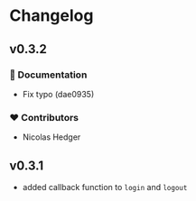 # Changelog

## v0.3.2


### 📖 Documentation

  - Fix typo (dae0935)

### ❤️  Contributors

- Nicolas Hedger

## v0.3.1

- added callback function to `login` and `logout`
